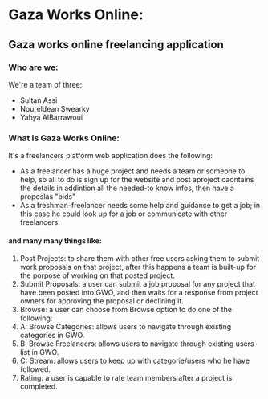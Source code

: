 # Gaza Works Online:
## Gaza works online freelancing application

### Who are we: 
We're a team of three:
- Sultan Assi
- Noureldean Swearky
- Yahya AlBarrawoui

### What is Gaza Works Online:
 It's a freelancers platform web application does the following:
- As a freelancer has a huge project and needs a team or someone to help, so all to do is sign up for the website and post aproject caontains the details in addintion all the needed-to know infos, then have a proposlas "bids"
- As a freshman-freelancer needs some help and guidance to get a job; in this case he could look up for a job or communicate with other freelancers.

#### and many many things like:

1. Post Projects: to share them with other free users asking them to submit work proposals on that project, after this happens a team is built-up for the porpose of working on that posted project.
2. Submit Proposals: a user can submit a job proposal for any project that have been posted into GWO, and then waits for a response from project owners for approving the proposal or declining it.
3. Browse: a user can choose from Browse option to do one of the following:
3. A: Browse Categories: allows users to navigate through existing categories in GWO.
3. B: Browse Freelancers: allows users to navigate through existing users list in GWO.
3. C: Stream: allows users to keep up with categorie/users who he have followed.
4. Rating: a user is capable to rate team members after a project is completed.
